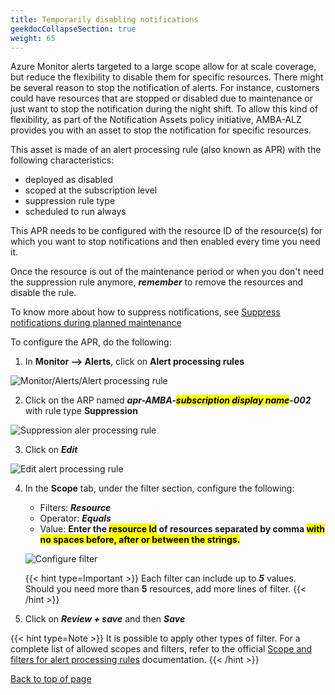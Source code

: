 ```yaml
---
title: Temporarily disabling notifications
geekdocCollapseSection: true
weight: 65
---
```


Azure Monitor alerts targeted to a large scope allow for at scale coverage, but reduce the flexibility to disable them for specific resources. There might be several reason to stop the notification of alerts. For instance, customers could have resources that are stopped or disabled due to maintenance or just want to stop the notification during the night shift. To allow this kind of flexibility, as part of the Notification Assets policy initiative, AMBA-ALZ provides you with an asset to stop the notification for specific resources.

This asset is made of an alert processing rule (also known as APR) with the following characteristics:

- deployed as disabled
- scoped at the subscription level
- suppression rule type
- scheduled to run always

This APR needs to be configured with the resource ID of the resource(s) for which you want to stop notifications and then enabled every time you need it.

Once the resource is out of the maintenance period or when you don't need the suppression rule anymore, ***remember*** to remove the resources and disable the rule.

To know more about how to suppress notifications, see [Suppress notifications during planned maintenance](https://learn.microsoft.com/en-us/azure/azure-monitor/alerts/alerts-processing-rules?tabs=portal#suppress-notifications-during-planned-maintenance)

To configure the APR, do the following:

1. In **Monitor --> Alerts**, click on **Alert processing rules**

  ![Monitor/Alerts/Alert processing rule](../../media/AlertProcessingRules.png)

2. Click on the ARP named ***apr-AMBA-<mark>subscription display name</mark>-002*** with rule type **Suppression**

  ![Suppression aler processing rule](../../media/SuppressionAlertProcessingRule.png)

3. Click on ***Edit***

  ![Edit alert processing rule](../../media/Edit-AlertProcessingRule.png)

4. In the **Scope** tab, under the filter section, configure the following:

   - Filters: ***Resource***
   - Operator: ***Equals***
   - Value: **Enter the <mark>resource Id</mark> of resources separated by comma <mark>with no spaces before, after or between the strings.</mark>**

    ![Configure filter](../../media/Filter-AlertProcessingRule.png)

    {{< hint type=Important >}}
    Each filter can include up to ***5*** values. Should you need more than **5** resources, add more lines of filter.
    {{< /hint >}}

5. Click on ***Review + save*** and then ***Save***

  {{< hint type=Note >}}
  It is possible to apply other types of filter. For a complete list of allowed scopes and filters, refer to the official [Scope and filters for alert processing rules](https://learn.microsoft.com/en-us/azure/azure-monitor/alerts/alerts-processing-rules?tabs=portal#scope-and-filters-for-alert-processing-rules) documentation.
  {{< /hint >}}

[Back to top of page](.)
